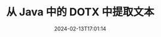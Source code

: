 ---
############################# Static ############################
layout: "auto-gen-parser"
date: 2024-02-13T17:01:14
draft: false
otherformats: epub html mht mhtml odp ods odt one otp ott pdf pps ppsx ppt pptx rtf

############################# Head ############################
head_title: "从 Java 中的 DOTX 中提取文本"
head_description: "从 Java 中的文档文件中快速提取文本。"

############################# Header ############################
title: "从 Java 中的 DOTX 中提取文本"
description: "使用几行 Java 代码从 DOTX 中提取文本。"
bg_image: "https://cms.admin.containerize.com/templates/aspose/App_Themes/V3/images/bg/header1.png"
bg_overlay: false
button:
    enable: true
    icon: "fas fa-arrow-down"
    label: "下载免费试用版"
    link: "https://downloads.groupdocs.com/parser/java"

############################# SubMenu ############################
submenu:
    enable: true

    left:
        img_alt: "GroupDocs.Parser for Java"
        image: "https://cms.admin.containerize.com/templates/groupdocs/images/product-logos/90x90-noborder/groupdocs-parser-java.png"
        product: "GroupDocs.Parser"
        platform: "Java"

    middle:
        button:

            # button loop
            - link: "https://apireference.groupdocs.com/parser/java"
              text: "API参考"

            # button loop
            - link: "https://github.com/groupdocs-parser"
              text: "代码示例"

            # button loop
            - link: "https://products.groupdocs.app/parser/family"
              text: "现场演示"

            # button loop
            - link: "https://purchase.groupdocs.com/pricing/parser/java"
              text: "价钱"

    right:
        link_download: "https://downloads.groupdocs.com/parser"
        link_learn: "https://docs.groupdocs.com/parser/java"
        link_buy: "https://purchase.groupdocs.com"

############################# About ############################
about:
    enable: true
    title: "如何从 DOTX 文件 Java API 中提取文本？"
    content: |
        [GroupDocs.Parser for Java](/zh/parser/java/) 是一个文本、图像和元数据提取器 API，支持 50 多种流行的文档类型，有助于构建具有解析原始、结构化和格式化文本功能的业务应用程序。它还支持使用预定义模板解析文档，并允许快速、准确地从发票和其他典型文档中提取复杂数据。 GroupDocs.Parser for Java 使您能够从所有流行格式的受密码保护的文件中提取文本和元数据，包括Word 处理文档、Excel 电子表格、PowerPoint 演示文稿、OneNote、PDF 文件和 ZIP 存档。
        
        GroupDocs.Parser API 是需要文件文本提取功能的企业解决方案的正确选择。这些 API 在所有主要操作系统和平台（包括 Java runtime: J2SE 6.0 and above）上均得到良好支持。

############################# Steps ############################
steps:
    enable: true
    title_left: "从 Java 中的 DOTX 中提取文本"
    content_left: |
        [GroupDocs.Parser for Java](/zh/parser/java/) 让 Java 开发者只需执行几个简单的步骤即可轻松从 DOTX 文件中提取文本。
        
        * 实例化初始文档的 [Parser](https://reference.groupdocs.com/java/parser/com.groupdocs.parser/Parser) 对象；
        * 调用 [getText](https://reference.groupdocs.com/parser/java/com.groupdocs.parser/parser/#getText--) 方法并获取 [TextReader](https://reference.groupdocs.com/java/parser/com.groupdocs.parser.data/TextReader) 对象；
        * 检查 reader 是否不为*null*（文档支持文本提取）；
        * 阅读读者的文字。

    title_right: "了解有关文本提取的更多信息"
    content_right: |
        * <a href="https://docs.groupdocs.com/parser/java/extract-text-in-accurate-mode/">如何在精确模式下提取文本</a>
        * <a href="https://docs.groupdocs.com/parser/java/extract-text-in-raw-mode/">如何在原始模式下提取文本</a>
 
    code: |
     {{% parser/additional-styles %}}
     {{< parser/code-parser title="如何使用 Java 示例代码从 DOTX 文件中提取文本">}}

        ```java    
        // 使用 GroupDocs.Parser API 从 DOTX 文件中提取文本
        // 创建 Parser 类的实例
        try (Parser parser = new Parser(filePath)) {
            // 将文本提取到阅读器中
            try (TextReader reader = parser.getText()) {
                // 打印文档中的文本
                // 如果不支持文本提取，则 reader 为空
                System.out.println(reader == null ? "不支持文本提取" : reader.readToEnd());
            }
        }
        ```
     {{< /parser/code-parser >}}

############################# More ############################
more:
    enable: true
    title_left: "系统要求"
    content_left: |
        GroupDocs.Parser for Java 所有主要平台和操作系统均支持 API。在执行下面的代码之前，请确保您的系统上安装了以下先决条件。
        
        * 操作系统：Microsoft Windows、Linux、MacOS
        * 开发环境：NetBeans, Intellij IDEA, Eclipse, etc.
        * 构架
        * 从 [Maven](https://repository.groupdocs.com/webapp/#/artifacts/browse/tree/General/repo/com/groupdocs/groupdocs-parser) 下载最新版本的 GroupDocs.Parser for Java

    title_right: "为什么使用GroupDocs.Parser for Java"
    content_right: |
        * 支持从任何支持的文档中提取纯文本    
        * 通过用户定义的模板解析文档    
        * 全面支持结构化文本提取    
        * 通过关键字和正则表达式进行文本搜索    
        * 提取格式化文本、元数据、图像、容器和附件    
        * 提取某些支持的文档格式的目录    
        * 从 PDF 文档解析表单数据    
        * 从文档中提取超链接   

############################# Demos ############################
demos:
    enable: true
    title: "现场演示 - 从 DOTX 在线提取文本"
    content: |
       立即访问 [GroupDocs.Parser 现场演示](https://products.groupdocs.app/parser/text/dotx) 网站，从 DOTX 文件中提取文本。
       现场演示有以下好处。
        
############################# About Formats ############################
about_formats:
    enable: true

############################# More Formats ############################
more_formats:
    enable: true
    title: "从其他文档格式中提取文本"
    content: |
        Java 用于文件格式和图像的文档解析和文本提取 API。提取一些流行文件格式的数据，如下所述。

############################# Back to top ###############################
back_to_top:
    enable: true
---